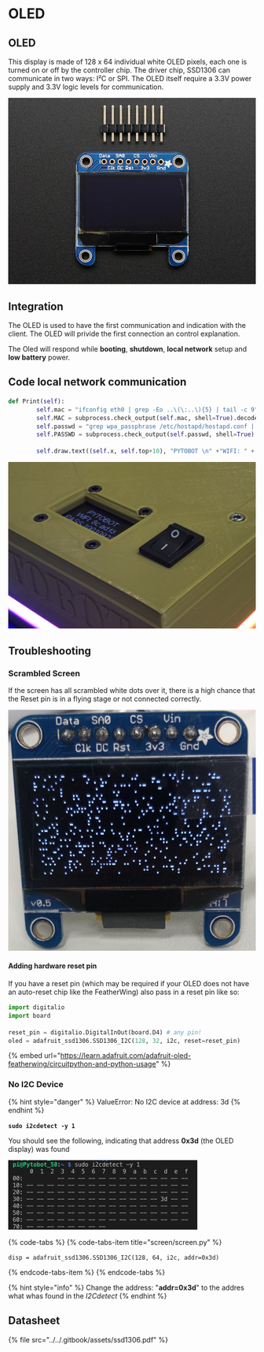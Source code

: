 # OLED

## OLED

This display is made of 128 x 64 individual white OLED pixels, each one is turned on or off by the controller chip. The driver chip, SSD1306 can communicate in two ways: I²C or SPI. The OLED itself require a 3.3V power supply and 3.3V logic levels for communication.

![](../../.gitbook/assets/938-12.jpg)

## Integration

The OLED is used to have the first communication and indication with the client. The OLED will privide the first connection an control explanation. 

The Oled will respond while **booting**, **shutdown**, **local network** setup and **low battery** power. 

## Code local network communication

```python
def Print(self):
        self.mac = "ifconfig eth0 | grep -Eo ..\(\:..\){5} | tail -c 9"
        self.MAC = subprocess.check_output(self.mac, shell=True).decode("utf-8")
        self.passwd = "grep wpa_passphrase /etc/hostapd/hostapd.conf | tail -c 9"
        self.PASSWD = subprocess.check_output(self.passwd, shell=True).decode("utf-8")

        self.draw.text((self.x, self.top+10), "PYTOBOT \n" +"WIFI: " + self.MAC + "PASS:" + self.PASSWD, font=self.font, fill=255, align="center")

```

![](../../.gitbook/assets/lcd-copy.jpg)

## Troubleshooting 

### Scrambled Screen

If the screen has all scrambled white dots over it, there is a high chance that the Reset pin is in a flying stage or not connected correctly. 

![Scrambled Screen](../../.gitbook/assets/img_2994.jpg)

#### Adding hardware reset pin

If you have a reset pin \(which may be required if your OLED does not have an auto-reset chip like the FeatherWing\) also pass in a reset pin like so:

```python
import digitalio
import board
 
reset_pin = digitalio.DigitalInOut(board.D4) # any pin!
oled = adafruit_ssd1306.SSD1306_I2C(128, 32, i2c, reset=reset_pin)
```

{% embed url="https://learn.adafruit.com/adafruit-oled-featherwing/circuitpython-and-python-usage" %}



### No I2C Device

{% hint style="danger" %}
ValueError: No I2C device at address: 3d
{% endhint %}

**`sudo i2cdetect -y 1`**

You should see the following, indicating that address **0x3d** \(the OLED display\) was found

![I2C address 3D](../../.gitbook/assets/screenshot-2019-04-13-at-14.13.53.png)

{% code-tabs %}
{% code-tabs-item title="screen/screen.py" %}
```text
disp = adafruit_ssd1306.SSD1306_I2C(128, 64, i2c, addr=0x3d)
```
{% endcode-tabs-item %}
{% endcode-tabs %}

{% hint style="info" %}
Change the address: "**addr=0x3d**" to the addres what whas found in the _I2Cdetect_
{% endhint %}

## Datasheet

{% file src="../../.gitbook/assets/ssd1306.pdf" %}

